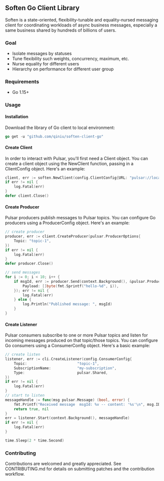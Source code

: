 ## Soften Go Client Library

Soften is a state-oriented, flexibility-tunable and equality-nursed messaging client for coordinating workloads 
of async business messages, especially a same business shared by hundreds of billions of users.

### Goal
- Isolate messages by statuses
- Tune flexibility such weights, concurrency, maximum, etc.
- Nurse equality for different users
- Hierarchy on performance for different user group

### Requirements
- Go 1.15+

### Usage
#### Installation
Download the library of Go client to local environment:
```go
go get -u "github.com/qiniu/soften-client-go"
```
#### Create Client
In order to interact with Pulsar, you'll first need a Client object. You can create a client object using the NewClient
function, passing in a ClientConfig object. Here's an example:
```go
client, err := soften.NewClient(config.ClientConfig{URL: "pulsar://localhost:6650"})
if err != nil {
    log.Fatal(err)
}
defer client.Close()
```
#### Create Producer
Pulsar producers publish messages to Pulsar topics. You can configure Go producers using a ProducerConfig object.
Here's an example:
```go
// create producer
producer, err := client.CreateProducer(pulsar.ProducerOptions{
    Topic: "topic-1",
})
if err != nil {
    log.Fatal(err)
}
defer producer.Close()

// send messages
for i := 0; i < 10; i++ {
    if msgId, err := producer.Send(context.Background(), &pulsar.ProducerMessage{
        Payload: []byte(fmt.Sprintf("hello-%d", i)),
    }); err != nil {
        log.Fatal(err)
    } else {
        log.Println("Published message: ", msgId)
    }
}
```

#### Create Listener
Pulsar consumers subscribe to one or more Pulsar topics and listen for incoming messages produced on that topic/those topics.
You can configure Go consumers using a ConsumerConfig object. Here's a basic example:
```go
// create listen
listener, err := cli.CreateListener(config.ConsumerConfig{
    Topic:                       "topic-1",
    SubscriptionName:            "my-subscription",
    Type:                        pulsar.Shared,
})
if err != nil {
    log.Fatal(err)
}
// start to listen
messageHandle := func(msg pulsar.Message) (bool, error) {
    fmt.Printf("Received message  msgId: %v -- content: '%s'\n", msg.ID(), string(msg.Payload()))
    return true, nil
}
err = listener.Start(context.Background(), messageHandle)
if err != nil {
    log.Fatal(err)
}

time.Sleep(2 * time.Second)
```




### Contributing
Contributions are welcomed and greatly appreciated. See CONTRIBUTING.md for details on submitting patches
and the contribution workflow.
